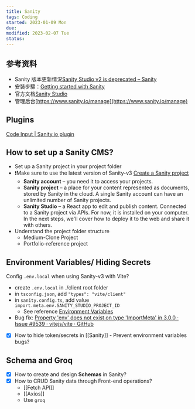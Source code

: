 ```yaml
---
title: Sanity
tags: Coding   
started: 2023-01-09 Mon
due: 
modified: 2023-02-07 Tue
status: 
---
```

## 参考资料
- Sanity 版本更新情況[Sanity Studio v2 is deprecated – Sanity](https://www.sanity.io/help/studio-v2-vs-v3)
- 安裝步驟：[Getting started with Sanity](https://www.sanity.io/docs/getting-started-with-sanity)
- 官方文档[Sanity Studio](https://www.sanity.io/docs/sanity-studio)
- 管理后台[https://www.sanity.io/manage](https://www.sanity.io/manage)
## Plugins
[Code Input | Sanity.io plugin](https://www.sanity.io/plugins/code-input)
## How to set up a Sanity CMS?
- Set up a Sanity project in your project folder
- ❗Make sure to use the latest version of Sanity-v3 [Create a Sanity project](https://www.sanity.io/docs/create-a-sanity-project)
	- **Sanity account** – you need it to access your projects.
	- **Sanity project** – a place for your content represented as documents, stored by Sanity in the cloud. A single Sanity account can have an unlimited number of Sanity projects.
	- **Sanity Studio** – a React app to edit and publish content. Connected to a Sanity project via APIs. For now, it is installed on your computer. In the next steps, we'll cover how to deploy it to the web and share it with others.
- Understand the project folder structure
	- Medium-Clone Project
	- Portfolio-reference project
## Environment Variables/ Hiding Secrets
Config `.env.local` when using Sanity-v3 with Vite?
- create `.env.local` in ./client root folder
- in `tsconfig.json`, add `"types": "vite/client"`
- in `sanity.config.ts`, add value `import.meta.env.SANITY_STUDIO_PROJECT_ID`
	- See reference [Environment Variables](https://www.sanity.io/docs/environment-variables)
- Bug fix: [Property 'env' does not exist on type 'ImportMeta' in 3.0.0 · Issue #9539 · vitejs/vite · GitHub](https://github.com/vitejs/vite/issues/9539)
- [x] How to hide token/secrets in [[Sanity]] - Prevent environment variables bugs?
## Schema and Groq
- [x] How to create and design **Schemas** in Sanity?
- [x] How to CRUD Sanity data through Front-end operations?
	- [[Fetch API]]
	- [[Axios]]
	- Use `groq`